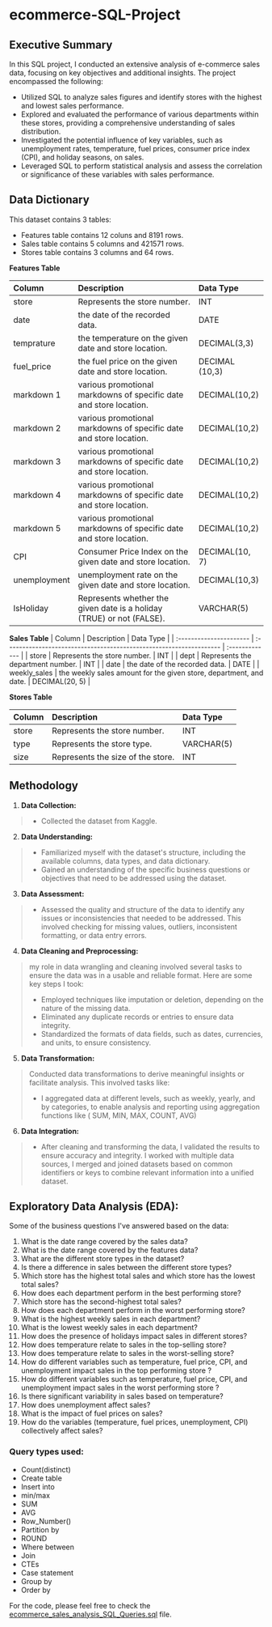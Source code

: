 # ecommerce-SQL-Project

## Executive Summary
In this SQL project, I conducted an extensive analysis of e-commerce sales data, focusing on key objectives and additional insights. The project encompassed the following:

- Utilized SQL to analyze sales figures and identify stores with the highest and lowest sales performance.
- Explored and evaluated the performance of various departments within these stores, providing a comprehensive understanding of sales distribution.
- Investigated the potential influence of key variables, such as unemployment rates, temperature, fuel prices, consumer price index (CPI), and holiday seasons, on sales.
- Leveraged SQL to perform statistical analysis and assess the correlation or significance of these variables with sales performance.


## Data Dictionary

This dataset contains 3 tables:
- Features table contains 12 coluns and 8191 rows.
- Sales table contains 5 columns and 421571 rows.
- Stores table contains 3 columns and 64 rows.


**Features Table** 

| Column                  | Description                                                             | Data Type      |
| :---------------------- | :---------------------------------------------------------------------- | :------------- |
| store                   | Represents the store number.                                            | INT            |
| date                    | the date of the recorded data.                                          | DATE           |
| temprature              | the temperature on the given date and store location.                   | DECIMAL(3,3)   |
| fuel_price              | the fuel price on the given date and store location.                    | DECIMAL (10,3) |
| markdown 1              | various promotional markdowns of specific date and store location.      | DECIMAL(10,2)  |
| markdown 2              | various promotional markdowns of specific date and store location.      | DECIMAL(10,2)  |
| markdown 3              | various promotional markdowns of specific date and store location.      | DECIMAL(10,2)  |
| markdown 4              | various promotional markdowns of specific date and store location.      | DECIMAL(10,2)  |
| markdown 5              | various promotional markdowns of specific date and store location.      | DECIMAL(10,2)  |
| CPI                     | Consumer Price Index on the given date and store location.              | DECIMAL(10, 7) |
| unemployment            | unemployment rate on the given date and store location.                 | DECIMAL(10,3)  |
| IsHoliday               | Represents whether the given date is a holiday (TRUE) or not (FALSE).   | VARCHAR(5)     |



**Sales Table**
| Column                  | Description                                                         | Data Type      |
| :---------------------- | :------------------------------------------------------------------ | :------------- |
| store                   | Represents the store number.                                        | INT            |
| dept                    | Represents the department number.                                   | INT            |
| date                    | the date of the recorded data.                                      | DATE           |
| weekly_sales            | the weekly sales amount for the given store, department, and date.  | DECIMAL(20, 5) |


**Stores Table**

| Column                  | Description                             | Data Type      |
| :---------------------- | :-------------------------------------- | :------------- |
| store                   | Represents the store number.            | INT            |
| type                    | Represents the store type.              | VARCHAR(5)     |
| size                    | Represents the size of the store.       | INT            |


## Methodology 

1. **Data Collection:**
 > - Collected the dataset from Kaggle.

2. **Data Understanding:**

 > - Familiarized myself with the dataset's structure, including the available columns, data types, and data dictionary.
 > - Gained an understanding of the specific business questions or objectives that need to be addressed using the dataset.

3. **Data Assessment:** 
 > - Assessed the quality and structure of the data to identify any issues or inconsistencies that needed to be addressed. This involved checking for missing            values, outliers, inconsistent formatting, or data entry errors.

4. **Data Cleaning and Preprocessing:**
 >   my role in data wrangling and cleaning involved several tasks to ensure the data was in a usable and reliable format. Here are some key steps I took:
 > - Employed techniques like imputation or deletion, depending on the nature of the missing data.
 > - Eliminated any duplicate records or entries to ensure data integrity.
 > - Standardized the formats of data fields, such as dates, currencies, and units, to ensure consistency.
     
5. **Data Transformation:**
 > Conducted data transformations to derive meaningful insights or facilitate analysis. This involved tasks like:
> - I aggregated data at different levels, such as weekly, yearly, and by categories, to enable analysis and reporting using aggregation functions like ( SUM, MIN, MAX, COUNT, AVG)

6. **Data Integration:** 
 > - After cleaning and transforming the data, I validated the results to ensure accuracy and integrity. I worked with multiple data sources, I merged and joined        datasets based on common identifiers or keys to combine relevant information into a unified dataset.

## Exploratory Data Analysis (EDA): 
Some of the business questions I've answered based on the data:

 1. What is the date range covered by the sales data?
 2. What is the date range covered by the features data?
 3. What are the different store types in the dataset?
 4. Is there a difference in sales between the different store types?
 5. Which store has the highest total sales and which store has the lowest total sales?
 6. How does each department perform in the best performing store?
 7. Which store has the second-highest total sales?
 8. How does each department perform in the worst performing store?
 9. What is the highest weekly sales in each department?
 10. What is the lowest weekly sales in each department?
 11. How does the presence of holidays impact sales in different stores?
 12. How does temperature relate to sales in the top-selling store?
 13. How does temperature relate to sales in the worst-selling store?
 14. How do different variables such as temperature, fuel price, CPI, and unemployment impact sales in the top performing store ?
 15. How do different variables such as temperature, fuel price, CPI, and unemployment impact sales in the worst performing store ?
 16. Is there significant variability in sales based on temperature?
 17. How does unemployment affect sales?
 18. What is the impact of fuel prices on sales?
 19. How do the variables (temperature, fuel prices, unemployment, CPI) collectively affect sales?

 ### Query types used:
- Count(distinct)
- Create table
- Insert into
- min/max
- SUM
- AVG
- Row_Number()
- Partition by
- ROUND
- Where between
- Join
- CTEs
- Case statement
- Group by
- Order by

For the code, please feel free to check the [ecommerce_sales_analysis_SQL_Queries.sql](https://github.com/MohamedMohsen01/E-commerce_Sales_Data_Analysis_SQL_Project/blob/main/ecommerce_sales_analysis_SQL.sql) file.
